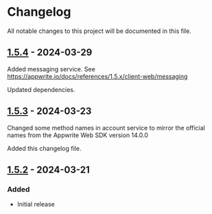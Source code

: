 # Changelog

All notable changes to this project will be documented in this file.

## [1.5.4] - 2024-03-29

Added messaging service. See https://appwrite.io/docs/references/1.5.x/client-web/messaging

Updated dependencies.

## [1.5.3] - 2024-03-23

Changed some method names in account service to mirror the official names from the Appwrite Web SDK version 14.0.0

Added this changelog file.

## [1.5.2] - 2024-03-21

### Added

- Initial release

[1.5.4]: https://github.com/blackfan23/ngx-appwrite/releases/tag/v1.5.4
[1.5.3]: https://github.com/blackfan23/ngx-appwrite/releases/tag/v1.5.3
[1.5.2]: https://github.com/blackfan23/ngx-appwrite/releases/tag/v1.5.2
